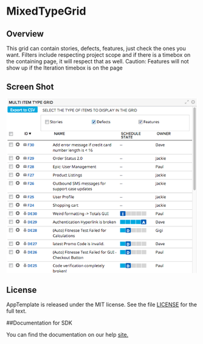 MixedTypeGrid
=========================

## Overview
This grid can contain stories, defects, features, just check the ones you want.
Filters include respecting project scope and if there is a timebox on the 
containing page, it will respect that as well.
Caution: Features will not show up if the Iteration timebox is on the page

## Screen Shot
![Multi-item Grid](https://github.com/sficarrotta/Multi-item-grid/blob/master/MultiItemGrid.png)


## License

AppTemplate is released under the MIT license.  See the file [LICENSE](./LICENSE) for the full text.

##Documentation for SDK

You can find the documentation on our help [site.](https://help.rallydev.com/apps/2.0rc3/doc/)
